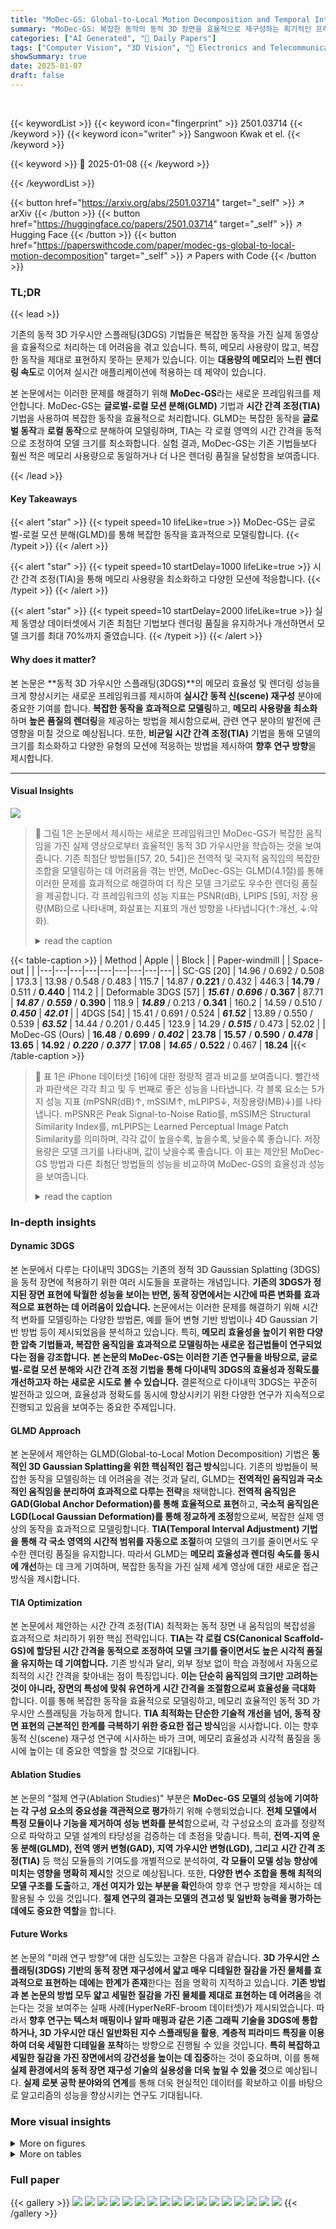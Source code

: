 ```yaml
---
title: "MoDec-GS: Global-to-Local Motion Decomposition and Temporal Interval Adjustment for Compact Dynamic 3D Gaussian Splatting"
summary: "MoDec-GS: 복잡한 동작의 동적 3D 장면을 효율적으로 재구성하는 획기적인 프레임워크"
categories: ["AI Generated", "🤗 Daily Papers"]
tags: ["Computer Vision", "3D Vision", "🏢 Electronics and Telecommunications Research Institute",]
showSummary: true
date: 2025-01-07
draft: false
---
```


<br>

{{< keywordList >}}
{{< keyword icon="fingerprint" >}} 2501.03714 {{< /keyword >}}
{{< keyword icon="writer" >}} Sangwoon Kwak et el. {{< /keyword >}}
 
{{< keyword >}} 🤗 2025-01-08 {{< /keyword >}}
 
{{< /keywordList >}}

{{< button href="https://arxiv.org/abs/2501.03714" target="_self" >}}
↗ arXiv
{{< /button >}}
{{< button href="https://huggingface.co/papers/2501.03714" target="_self" >}}
↗ Hugging Face
{{< /button >}}
{{< button href="https://paperswithcode.com/paper/modec-gs-global-to-local-motion-decomposition" target="_self" >}}
↗ Papers with Code
{{< /button >}}




### TL;DR


{{< lead >}}

기존의 동적 3D 가우시안 스플래팅(3DGS) 기법들은 복잡한 동작을 가진 실제 동영상을 효율적으로 처리하는 데 어려움을 겪고 있습니다. 특히, 메모리 사용량이 많고, 복잡한 동작을 제대로 표현하지 못하는 문제가 있습니다.  이는 **대용량의 메모리**와 **느린 렌더링 속도**로 이어져 실시간 애플리케이션에 적용하는 데 제약이 있습니다.



본 논문에서는 이러한 문제를 해결하기 위해 **MoDec-GS**라는 새로운 프레임워크를 제안합니다. MoDec-GS는 **글로벌-로컬 모션 분해(GLMD)** 기법과 **시간 간격 조정(TIA)** 기법을 사용하여 복잡한 동작을 효율적으로 처리합니다. GLMD는 복잡한 동작을 **글로벌 동작**과 **로컬 동작**으로 분해하여 모델링하며, TIA는 각 로컬 영역의 시간 간격을 동적으로 조정하여 모델 크기를 최소화합니다. 실험 결과, MoDec-GS는 기존 기법들보다 훨씬 적은 메모리 사용량으로 동일하거나 더 나은 렌더링 품질을 달성함을 보여줍니다.

{{< /lead >}}


#### Key Takeaways

{{< alert "star" >}}
{{< typeit speed=10 lifeLike=true >}} MoDec-GS는 글로벌-로컬 모션 분해(GLMD)를 통해 복잡한 동작을 효과적으로 모델링합니다. {{< /typeit >}}
{{< /alert >}}

{{< alert "star" >}}
{{< typeit speed=10 startDelay=1000 lifeLike=true >}} 시간 간격 조정(TIA)을 통해 메모리 사용량을 최소화하고 다양한 모션에 적응합니다. {{< /typeit >}}
{{< /alert >}}

{{< alert "star" >}}
{{< typeit speed=10 startDelay=2000 lifeLike=true >}} 실제 동영상 데이터셋에서 기존 최첨단 기법보다 렌더링 품질을 유지하거나 개선하면서 모델 크기를 최대 70%까지 줄였습니다. {{< /typeit >}}
{{< /alert >}}

#### Why does it matter?
본 논문은 **동적 3D 가우시안 스플래팅(3DGS)**의 메모리 효율성 및 렌더링 성능을 크게 향상시키는 새로운 프레임워크를 제시하여 **실시간 동적 신(scene) 재구성** 분야에 중요한 기여를 합니다.  **복잡한 동작을 효과적으로 모델링**하고, **메모리 사용량을 최소화**하며 **높은 품질의 렌더링**을 제공하는 방법을 제시함으로써, 관련 연구 분야의 발전에 큰 영향을 미칠 것으로 예상됩니다. 또한, **비균일 시간 간격 조정(TIA)** 기법을 통해 모델의 크기를 최소화하고 다양한 유형의 모션에 적응하는 방법을 제시하여 **향후 연구 방향**을 제시합니다.

------
#### Visual Insights



![](https://arxiv.org/html/2501.03714/x2.png)

> 🔼 그림 1은 논문에서 제시하는 새로운 프레임워크인 MoDec-GS가 복잡한 움직임을 가진 실제 영상으로부터 효율적인 동적 3D 가우시안을 학습하는 것을 보여줍니다. 기존 최첨단 방법들([57, 20, 54])은 전역적 및 국지적 움직임의 복잡한 조합을 모델링하는 데 어려움을 겪는 반면, MoDec-GS는 GLMD(4.1절)를 통해 이러한 문제를 효과적으로 해결하여 더 작은 모델 크기로도 우수한 렌더링 품질을 제공합니다. 각 프레임워크의 성능 지표는 PSNR(dB), LPIPS [59], 저장 용량(MB)으로 나타내며, 화살표는 지표의 개선 방향을 나타냅니다(↑:개선, ↓:악화).
> <details>
> <summary>read the caption</summary>
> Figure 1: Novel view synthesis results on [45]. We introduce MoDec-GS, a novel framework for learning compact dynamic 3D Gaussians from real-world videos with complex motion. While existing SOTA methods [57, 20, 54] have difficulty modeling such complex combination of global and local motions, our approach effectively handles them thanks to GLMD (Sec. 4.1), and outperforms the prior methods in rendering quality even with a compact model size. The metrics under each framework are, PSNR (dB)↑↑\uparrow↑ / LPIPS [59] ↓↓\downarrow↓ / Storage (MB)↓↓\downarrow↓.
> </details>





{{< table-caption >}}
| Method | Apple |  | Block |  | Paper-windmill |  | Space-out |  |
|---|---|---|---|---|---|---|---|---|
| SC-GS [20] | 14.96 / 0.692 / 0.508 | 173.3 | 13.98 / 0.548 / 0.483 | 115.7 | 14.87 / **0.221** / 0.432 | 446.3 | **14.79** / 0.511 / **0.440** | 114.2 |
| Deformable 3DGS [57] | ***15.61*** / ***0.696*** / **0.367** | 87.71 | ***14.87*** / ***0.559*** / **0.390** | 118.9 | ***14.89*** / 0.213 / **0.341** | 160.2 | 14.59 / 0.510 / ***0.450*** | ***42.01*** |
| 4DGS [54] | 15.41 / 0.691 / 0.524 | ***61.52*** | 13.89 / 0.550 / 0.539 | ***63.52*** | 14.44 / 0.201 / 0.445 | 123.9 | 14.29 / ***0.515*** / 0.473 | 52.02 |
| MoDec-GS (Ours) | **16.48** / **0.699** / ***0.402*** | **23.78** | **15.57** / **0.590** / ***0.478*** | **13.65** | **14.92** / ***0.220*** / ***0.377*** | **17.08** | ***14.65*** / **0.522** / 0.467 | **18.24** |{{< /table-caption >}}

> 🔼 표 1은 iPhone 데이터셋 [16]에 대한 정량적 결과 비교를 보여줍니다. 빨간색과 파란색은 각각 최고 및 두 번째로 좋은 성능을 나타냅니다. 각 블록 요소는 5가지 성능 지표 (mPSNR(dB)↑, mSSIM↑, mLPIPS↓, 저장용량(MB)↓)를 나타냅니다.  mPSNR은 Peak Signal-to-Noise Ratio를, mSSIM은 Structural Similarity Index를, mLPIPS는 Learned Perceptual Image Patch Similarity를 의미하며, 각각 값이 높을수록, 높을수록, 낮을수록 좋습니다. 저장용량은 모델 크기를 나타내며, 값이 낮을수록 좋습니다. 이 표는 제안된 MoDec-GS 방법과 다른 최첨단 방법들의 성능을 비교하여 MoDec-GS의 효율성과 성능을 보여줍니다.
> <details>
> <summary>read the caption</summary>
> Table 1: Quantitative results comparison on iPhone datasets [16]. Red and blue denote the best and second best performances, respectively. Each block element of 5-performance denotes (mPSNR(dB)↑↑\uparrow↑ / mSSIM↑↑\uparrow↑ / mLPIPS↓↓\downarrow↓   Storage(MB)↓↓\downarrow↓).
> </details>





### In-depth insights


#### Dynamic 3DGS
본 논문에서 다루는 다이내믹 3DGS는 기존의 정적 3D Gaussian Splatting (3DGS)을 동적 장면에 적용하기 위한 여러 시도들을 포괄하는 개념입니다. **기존의 3DGS가 정지된 장면 표현에 탁월한 성능을 보이는 반면, 동적 장면에서는 시간에 따른 변화를 효과적으로 표현하는 데 어려움이 있습니다.**  논문에서는 이러한 문제를 해결하기 위해 시간적 변화를 모델링하는 다양한 방법론, 예를 들어 변형 기반 방법이나 4D Gaussian 기반 방법 등이 제시되었음을 분석하고 있습니다.  특히, **메모리 효율성을 높이기 위한 다양한 압축 기법들과, 복잡한 움직임을 효과적으로 모델링하는 새로운 접근법들이 연구되었다는 점을 강조합니다.**  **본 논문의 MoDec-GS는 이러한 기존 연구들을 바탕으로, 글로벌-로컬 모션 분해와 시간 간격 조정 기법을 통해 다이내믹 3DGS의 효율성과 정확도를 개선하고자 하는 새로운 시도로 볼 수 있습니다.**  결론적으로 다이내믹 3DGS는 꾸준히 발전하고 있으며, 효율성과 정확도를 동시에 향상시키기 위한 다양한 연구가 지속적으로 진행되고 있음을 보여주는 중요한 주제입니다.

#### GLMD Approach
본 논문에서 제안하는 GLMD(Global-to-Local Motion Decomposition) 기법은 **동적인 3D Gaussian Splatting을 위한 핵심적인 접근 방식**입니다.  기존의 방법들이 복잡한 동작을 모델링하는 데 어려움을 겪는 것과 달리, GLMD는 **전역적인 움직임과 국소적인 움직임을 분리하여 효과적으로 다루는 전략**을 채택합니다.  **전역적 움직임은 GAD(Global Anchor Deformation)를 통해 효율적으로 표현**하고, **국소적 움직임은 LGD(Local Gaussian Deformation)를 통해 정교하게 조정**함으로써, 복잡한 실제 영상의 동작을 효과적으로 모델링합니다.  **TIA(Temporal Interval Adjustment) 기법을 통해 각 국소 영역의 시간적 범위를 자동으로 조절**하여 모델의 크기를 줄이면서도 우수한 렌더링 품질을 유지합니다.  따라서 GLMD는 **메모리 효율성과 렌더링 속도를 동시에 개선**하는 데 크게 기여하며, 복잡한 동작을 가진 실제 세계 영상에 대한 새로운 접근 방식을 제시합니다.

#### TIA Optimization
본 논문에서 제안하는 시간 간격 조정(TIA) 최적화는 동적 장면 내 움직임의 복잡성을 효과적으로 처리하기 위한 핵심 전략입니다. **TIA는 각 로컬 CS(Canonical Scaffold-GS)에 할당된 시간 간격을 동적으로 조정하여 모델 크기를 줄이면서도 높은 시각적 품질을 유지하는 데 기여합니다.**  기존 방식과 달리, 외부 정보 없이 학습 과정에서 자동으로 최적의 시간 간격을 찾아내는 점이 특징입니다.  **이는 단순히 움직임의 크기만 고려하는 것이 아니라, 장면의 특성에 맞춰 유연하게 시간 간격을 조절함으로써 효율성을 극대화** 합니다.  이를 통해 복잡한 동작을 효율적으로 모델링하고, 메모리 효율적인 동적 3D 가우시안 스플래팅을 가능하게 합니다.  **TIA 최적화는 단순한 기술적 개선을 넘어, 동적 장면 표현의 근본적인 한계를 극복하기 위한 중요한 접근 방식**임을 시사합니다.  이는 향후 동적 신(scene) 재구성 연구에 시사하는 바가 크며, 메모리 효율성과 시각적 품질을 동시에 높이는 데 중요한 역할을 할 것으로 기대됩니다.

#### Ablation Studies
본 논문의 "절제 연구(Ablation Studies)" 부분은 **MoDec-GS 모델의 성능에 기여하는 각 구성 요소의 중요성을 객관적으로 평가**하기 위해 수행되었습니다.  **전체 모델에서 특정 모듈이나 기능을 제거하여 성능 변화를 분석**함으로써, 각 구성요소의 효과를 정량적으로 파악하고 모델 설계의 타당성을 검증하는 데 초점을 맞춥니다.  특히, **전역-지역 운동 분해(GLMD), 전역 앵커 변형(GAD), 지역 가우시안 변형(LGD), 그리고 시간 간격 조정(TIA)** 등 핵심 모듈들의 기여도를 개별적으로 분석하여, **각 모듈이 모델 성능 향상에 미치는 영향을 명확히 제시**할 것으로 예상됩니다.  또한, **다양한 변수 조합을 통해 최적의 모델 구조를 도출**하고, **개선 여지가 있는 부분을 확인**하여 향후 연구 방향을 제시하는 데 활용될 수 있을 것입니다.  **절제 연구의 결과는 모델의 견고성 및 일반화 능력을 평가하는 데에도 중요한 역할**을 합니다.

#### Future Works
본 논문의 "미래 연구 방향"에 대한 심도있는 고찰은 다음과 같습니다.  **3D 가우시안 스플래팅(3DGS) 기반의 동적 장면 재구성에서 얇고 매우 디테일한 질감을 가진 물체를 효과적으로 표현하는 데에는 한계가 존재**한다는 점을 명확히 지적하고 있습니다.  **기존 방법과 본 논문의 방법 모두 얇고 세밀한 질감을 가진 물체를 제대로 표현하는 데 어려움**을 겪는다는 것을 보여주는 실패 사례(HyperNeRF-broom 데이터셋)가 제시되었습니다. 따라서 **향후 연구는 텍스처 매핑이나 알파 매핑과 같은 기존 그래픽 기술을 3DGS에 통합하거나, 3D 가우시안 대신 일반화된 지수 스플래팅을 활용**, **계층적 피라미드 특징을 이용하여 더욱 세밀한 디테일을 포착**하는 방향으로 진행될 수 있을 것입니다.  **특히 복잡하고 세밀한 질감을 가진 장면에서의 강건성을 높이는 데 집중**하는 것이 중요하며, 이를 통해 **실제 환경에서의 동적 장면 재구성 기술의 실용성을 더욱 높일 수 있을 것**으로 예상됩니다.  **실제 로봇 공학 분야와의 연계**를 통해 더욱 현실적인 데이터를 확보하고 이를 바탕으로 알고리즘의 성능을 향상시키는 연구도 기대됩니다.


### More visual insights

<details>
<summary>More on figures
</summary>


![](https://arxiv.org/html/2501.03714/x3.png)

> 🔼 그림 2는 논문에서 제안하는 MoDec-GS 프레임워크의 개요를 보여줍니다. 복잡한 움직임을 가진 동적인 3D 가우시안을 효과적으로 학습하기 위해, 전역-지역 운동 분해(GLMD) 기법을 도입합니다. 먼저, 전체 프레임을 사용하여 전역 정준 Scaffold-GS(전역 CS)를 학습하고, 해당 시간 구간을 나타내는 지역 정준 Scaffold-GS(지역 CS)에 전역 앵커 변형(GAD)을 적용합니다. 다음으로, 나머지 지역 운동을 미세하게 조정하기 위해, 공유 육면체를 사용하여 재구성된 3D 가우시안에 지역 가우시안 변형(LGD)을 적용합니다. 학습 과정 동안, 시간 간격 조정(TIA)을 수행하여 장면의 움직임 수준에 맞는 비균일 시간 간격으로 시간 간격을 최적화합니다.
> <details>
> <summary>read the caption</summary>
> Figure 2: Overview of our MoDec-GS framework. To effectively train dynamic 3D Gaussians with complex motion, we introduce Global-to-Local Motion Decomposition (GLMD) (Sec 4.1). We first train a Global Canonical Scaffold-GS (Global CS) with entire frames, and apply a Global Anchor Deformation (GAD) to Local Canonical Scaffold-GS (Local CS) dedicated to represent its corresponding temporal segment (Sec 4.2). Next, to finely adjust the remaining local motion, we apply Local Gaussian Deformation (LGD) which explicitly deforms the reconstructed 3D Gaussians with a shared hexplane (Sec 4.3). During the training, Temporal Interval Adjustment (TIA) is performed, optimizing the temporal interval into a non-uniform interval that adopts to the scene’s level of motion (Sec 4.4).
> </details>



![](https://arxiv.org/html/2501.03714/x4.png)

> 🔼 그림 3은 MoDec-GS의 핵심인 2단계 변형 과정(Global Anchor Deformation과 Local Gaussian Deformation)을 보여줍니다. 복잡한 움직임을 가진 3D Gaussian을 효과적으로 표현하기 위해, 전체 시퀀스에 걸친 큰 움직임(Global motion)은 앵커 자체의 변형을 통해 효율적으로 처리합니다. 반면, 특정 시간 간격 내의 미세한 움직임(Local motion)은 각 Gaussian을 명시적으로 변형하여 처리합니다.  즉, Global Anchor Deformation은 전체적인 움직임을, Local Gaussian Deformation은 세부적인 움직임을 각각 담당하여 효율적이고 정확하게 동적인 장면을 재구성합니다.
> <details>
> <summary>read the caption</summary>
> Figure 3: Concept and effect of 2-stage deformation. For representing a complex motion of 3D Gaussians, a global movement over time intervals can be more efficiently handled through deformation of anchor itself. In contrast, subtle motions of individual 3D Gaussians within a time interval can be effectively addressed by explicit deformation of each Gaussian.
> </details>



![](https://arxiv.org/html/2501.03714/x5.png)

> 🔼 그림 4는 제안된 방법이 눈에 띄는 화질 개선을 달성한 영역을 강조 표시하여 세 데이터 세트 [16, 45, 58]에 대한 정성적 결과 비교를 보여줍니다. 노란색 상자는 제안된 방법이 주목할 만한 화질 향상을 달성한 영역을 강조 표시합니다. 해당 시퀀스에 대한 저장 용량은 각 렌더링된 패치 아래에 표시됩니다.  이 그림은 제안된 MoDec-GS 방법이 기존 방법보다 더 나은 화질을 제공하며, 동시에 모델 크기를 상당히 줄일 수 있음을 보여주는 시각적 증거를 제공합니다.
> <details>
> <summary>read the caption</summary>
> Figure 4: Qualitative results comparison on three datasets [16, 45, 58]. The yellow boxes highlight areas where the proposed method achieves notable visual quality improvements, and the storage for the corresponding sequence is displayed below each rendered patch.
> </details>



![](https://arxiv.org/html/2501.03714/x6.png)

> 🔼 그림 5는 제안된 TIA(Temporal Interval Adjustment) 기법의 효과를 보여줍니다. TIA는 각 Local CS(Local Canonical Scaffold-GS)의 최적 시간 간격을 자동으로 조정하여 복잡한 동작을 효율적으로 나타내는 것을 목표로 합니다. 그림은 각 Local CS에 할당된 시간 간격을 처음에는 균일하게 설정했다가, TIA를 적용하여 비균일적인 간격으로 조정하는 과정을 보여줍니다.  수평축은 정규화된 시간을, 수직축은 정규화된 광학 흐름 크기를 나타내며, 시간 간격에 따른 광학 흐름 밀도의 변화를 시각적으로 보여줍니다.  TIA를 통해 광학 흐름이 높은 영역(동작이 많은 영역)의 시간 간격은 감소하고, 광학 흐름이 낮은 영역(동작이 적은 영역)의 시간 간격은 증가함으로써 모델 크기를 줄이면서도 동작 표현의 효율성을 높이는 것을 확인할 수 있습니다.
> <details>
> <summary>read the caption</summary>
> Figure 5: TIA effectiveness.
> </details>



![](https://arxiv.org/html/2501.03714/x7.png)

> 🔼 그림 6은 다양한 신경망 기반 새로운 뷰 합성(NVS) 프레임워크들의 성능을 비교한 그래프입니다.  x축은 초당 프레임 수(FPS)로 렌더링 속도를 나타내고, y축은 PSNR 값으로 화질을 나타냅니다. 각 프레임워크는 원의 형태로 표시되며, 원의 크기는 모델 크기(MB)를 나타냅니다.  즉, 원이 클수록 모델이 크고, 원의 위치는 속도와 화질의 상관관계를 보여줍니다. 이 그래프를 통해 MoDec-GS가 경쟁력 있는 모델 크기로 우수한 성능을 달성했음을 시각적으로 확인할 수 있습니다.
> <details>
> <summary>read the caption</summary>
> Figure 6: Performance comparison visualization graph. The x𝑥xitalic_x-axis represents rendering speed (FPS)↑↑\uparrow↑, and the y𝑦yitalic_y-axis indicates PSNR↑↑\uparrow↑. Each framework is depicted as a bubble, with the size of the bubble representing the model storage size (MB)↓↓\downarrow↓.
> </details>



![](https://arxiv.org/html/2501.03714/x8.png)

> 🔼 그림 7은 MoDec-GS의 GLMD(Global-to-Local Motion Decomposition) 동작을 시각적으로 보여줍니다. HyperNeRF 데이터셋의 레몬 자르는 장면을 예시로 사용하여, 고정된 카메라 시점에서 Global CS(Canonical Scaffold-GS), Local CS, 그리고 각 시간 단계의 렌더링된 패치를 보여줍니다.  각 변환 단계에서 포착된 움직임을 관찰하기 위해 패치 간의 광학 흐름 색상 맵을 함께 표시합니다. GAD(Global Anchor Deformation) 단계에서는 주로 레몬과 칼처럼 움직임이 큰 물체 주변에서 변형이 발생하며, 전반적인 색상 경향이 유사하여 유사한 전역적 움직임 방향을 나타냅니다. 반면에 LGD(Local Gaussian Deformation) 단계에서는 전체 장면에 걸쳐 다양한 방향의 국지적 움직임이 관찰됩니다. 이는 GLMD가 제한된 크기의 헥스플레인을 사용하더라도 복잡한 움직임을 효과적으로 포착할 수 있음을 시각적으로 보여줍니다.
> <details>
> <summary>read the caption</summary>
> Figure 7: Visualization of GLMD. For cut-lemon scene in HyperNeRF [45] dataset, the rendered patch of Global CS, Local CS, and each time stamp are presented for a fixed camera viewpoint. We also illustrate the optical flow color map between those patches to observe the captured motion at each deformation stage. At GAD stage, deformation in mainly found near objects with dominant motion (e.g., the lemon and knife), and the overall color trends are similar, indicating a similar global motion direction. In contrast, at the LGD stage, motion is observed across the entire scene, with relatively more diverse range of motion directions.
> </details>



</details>




<details>
<summary>More on tables
</summary>


{{< table-caption >}}
| Method | Spin |  | Teddy |  | Wheel |  | Average |  |
|---|---|---|---|---|---|---|---|---|
| SC-GS [20] | 14.32 / 0.407 / 0.445 | 219.1 | 12.51 / 0.516 / 0.562 | 318.7 | 11.90 / 0.354 / 0.484 | 239.2 | 13.90 / 0.464 / 0.479 | 232.4 |
| Deformable 3DGS [57] | 13.10 / 0.392 / 0.490 | 133.9 | 11.20 / 0.508 / 0.573 | 117.1 | 11.79 / 0.345 / 0.394 | 106.1 | 13.72 / 0.461 / 0.430 | 109.4 |
| 4DGS [54] | 14.89 / 0.413 / 0.441 | 71.80 | 12.31 / 0.509 / 0.605 | 80.44 | 10.83 / 0.339 / 0.538 | 96.50 | 13.72 / 0.460 / 0.509 | 78.54 |
| MoDec-GS (Ours) | 15.53 / 0.433 / 0.366 | 26.84 | 12.56 / 0.521 / 0.598 | 12.28 | 12.44 / 0.374 / 0.413 | 16.68 | 14.60 / 0.480 / 0.443 | 18.37 |{{< /table-caption >}}
> 🔼 표 2는 논문의 실험 결과를 보여주는 표입니다. (a)는 HyperNeRF 데이터셋 [45], (b)는 Nvidia 모노큘러 데이터셋 [58]에 대한 정량적 비교 결과를 보여줍니다. 각 데이터셋에 대해 여러 방법(SC-GS [20], Deformable 3DGS [57], 4DGS [54], MoDec-GS(본 논문의 방법))의 PSNR(dB), SSIM, LPIPS, 그리고 모델 크기(Storage)를 비교하여 MoDec-GS의 성능을 보여줍니다.  PSNR과 SSIM은 높을수록, LPIPS는 낮을수록, Storage는 작을수록 성능이 좋음을 의미합니다.
> <details>
> <summary>read the caption</summary>
> Table 2: Quantitative results comparison on (a) HyperNeRF [45] and (b) Nvidia monocular [58] dataset.
> </details>

{{< table-caption >}}
| Methods | PSNR ↑ | SSIM ↑ | LPIPS ↓ | Storage ↓ |
|---|---|---|---|---|
| SC-GS [CVPR’24] [20] | 26.95 | 0.815 | **0.213** | 226.0 |
| Deformable 3DGS [CVPR’24] [57] | 25.96 | 0.766 | 0.294 | 87.13 |
| 4DGS [CVPR’24] [54] | **27.44** | 0.797 | 0.302 | **72.65** |
| Ours | ***27.78*** | ***0.827*** | ***0.219*** | ***40.82*** |{{< /table-caption >}}
> 🔼 표 3은 제안된 MoDec-GS 방법의 성능에 대한 ablation study 결과를 보여줍니다. 각 구성 요소(Global Anchor Deformation, Local Gaussian Deformation, Temporal Interval Adjustment)를 제거하거나 변경했을 때의 성능 변화를 정량적으로 분석하여 MoDec-GS의 각 부분이 전체 성능에 미치는 영향을 파악합니다. 특히, 노란색-녹색 배경은 제안된 방법을 적용함으로써 저장 용량이 눈에 띄게 감소한 경우를 강조합니다.  PSNR, SSIM, LPIPS, 모델 크기(Storage)를 측정하여 비교 분석하였습니다.
> <details>
> <summary>read the caption</summary>
> Table 3: Ablation studies of the proposed methods. Yellow-green backgrounds highlight cases where the applying of the proposed method resulted in a noticeable reduction in storage.
> </details>

{{< table-caption >}}
| Methods | PSNR ↑ | SSIM ↑ | LPIPS ↓ | Storage ↓ |
|---|---|---|---|---|
| (b) Nvidia |
| 4DGS [CVPR’24] [54] | 25.82 | 0.844 | 0.219 | 67.44 |
| Ours | **26.65** | **0.876** | **0.171** | **39.64** |{{< /table-caption >}}
> 🔼 표 4는 NeRF 확장 프레임워크와의 성능 비교 결과를 보여줍니다. 훈련 시간과 렌더링 속도를 포함합니다. 536x960 HyperNeRF vrig 데이터셋 [45]을 기준으로 평균을 냈습니다. [44, 45, 11, 22, 18]의 성능 수치는 [54]에서 가져왔습니다. [54]에서 보고된 훈련 시간과 실행 시간은 NVIDIA RTX 3090 GPU에서 측정되었지만, 본 연구의 프레임워크는 RTX A6000 GPU에서 테스트되었습니다. RTX A6000 GPU는 RTX 3090에 비해 메모리 대역폭이 약 20% 낮다는 점에 유의하십시오.
> <details>
> <summary>read the caption</summary>
> Table 4: Performance comparison with a NeRF-extension framework, including training and rendering speed. Averaged over 536×\times×960 HyperNeRF’s vrig datasets [45]. The performance numbers of [44, 45, 11, 22, 18] are sourced from [54]. The training times and run times reported in [54] were measured on an NVIDIA RTX 3090 GPU, while our framework was tested on an RTX A6000 GPU. Please note that the A6000 GPU has approximately 20 %percent\%% lower memory bandwidth compared to that of the RTX 3090.
> </details>

{{< table-caption >}}
| Variant | mPSNR ↑ | mSSIM ↑ | mLPIPS ↓ | Storage ↓ |
|---|---|---|---|---|
| (a) 1stage, Gaussian deform. ([54]) | 13.73 | 0.460 | 0.509 | 78.54 |
| (b) 1stage, anchor deform. | 13.56 | 0.449 | 0.510 | 36.92 |
| (c) 2stage, all anchor deform. | 13.93 | 0.453 | 0.492 | 55.29 |
| (d) 2stage, GAD + LGD (**GLMD**) | 14.48 | 0.475 | 0.455 | 49.70 |
| (e) (d) with smaller hexplane | 14.46 | 0.475 | 0.451 | 22.67 |
| (f) (e) with  d<sub>G</sub> and d<sub>L</sub> (anchor dynamics) | 14.51 | 0.478 | 0.447 | 22.72 |
| (g) (f) with **TIA** (our final MoDec-GS) | 14.60 | 0.480 | 0.443 | 18.37 |{{< /table-caption >}}
> 🔼 표 5는 세 가지 데이터셋(iPhone [16], HyperNeRF [45], Nvidia [58])에 대한 정량적 결과 비교를 보여줍니다. 빨간색과 파란색은 각각 최고 및 두 번째로 좋은 성능을 나타냅니다. 각 블록 요소는 5가지 성능 지표(PSNR(dB), SSIM [53], LPIPS [59], tOF [7], 저장 용량(MB))를 나타냅니다. iPhone 데이터셋의 경우 마스크된 메트릭이 사용되었고, Nvidia 단일 카메라 데이터셋의 경우 텔레포팅 아티팩트로 인해 tOF 값이 계산되지 않았습니다.
> <details>
> <summary>read the caption</summary>
> Table 5: Quantitative results comparison on (a) iPhone [16], (b) HyperNeRF [45], (c) Nvidia [58] datasets. Red and blue denote the best and second best performances, respectively. Each block element of 5-performance denotes (PSNR(dB)↑↑\uparrow↑ / SSIM↑↑\uparrow↑ [53] / LPIPS↓↓\downarrow↓ [59] / tOF↓↓\downarrow↓ [7]   Storage(MB)↓↓\downarrow↓). For iPhone dataset, the masked metrics are used. For Nvidia monocular dataset, the tOF values are not calculated due to the teleporting artifacts present in the test views.
> </details>

</details>




### Full paper

{{< gallery >}}
<img src="paper_images/1.png" class="grid-w50 md:grid-w33 xl:grid-w25" />
<img src="paper_images/2.png" class="grid-w50 md:grid-w33 xl:grid-w25" />
<img src="paper_images/3.png" class="grid-w50 md:grid-w33 xl:grid-w25" />
<img src="paper_images/4.png" class="grid-w50 md:grid-w33 xl:grid-w25" />
<img src="paper_images/5.png" class="grid-w50 md:grid-w33 xl:grid-w25" />
<img src="paper_images/6.png" class="grid-w50 md:grid-w33 xl:grid-w25" />
<img src="paper_images/7.png" class="grid-w50 md:grid-w33 xl:grid-w25" />
<img src="paper_images/8.png" class="grid-w50 md:grid-w33 xl:grid-w25" />
<img src="paper_images/9.png" class="grid-w50 md:grid-w33 xl:grid-w25" />
<img src="paper_images/10.png" class="grid-w50 md:grid-w33 xl:grid-w25" />
<img src="paper_images/11.png" class="grid-w50 md:grid-w33 xl:grid-w25" />
<img src="paper_images/12.png" class="grid-w50 md:grid-w33 xl:grid-w25" />
<img src="paper_images/13.png" class="grid-w50 md:grid-w33 xl:grid-w25" />
<img src="paper_images/14.png" class="grid-w50 md:grid-w33 xl:grid-w25" />
<img src="paper_images/15.png" class="grid-w50 md:grid-w33 xl:grid-w25" />
<img src="paper_images/16.png" class="grid-w50 md:grid-w33 xl:grid-w25" />
<img src="paper_images/17.png" class="grid-w50 md:grid-w33 xl:grid-w25" />
{{< /gallery >}}